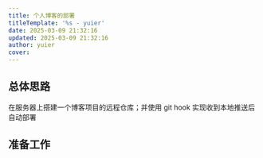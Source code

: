 ```yaml
---
title: 个人博客的部署
titleTemplate: '%s - yuier'
date: 2025-03-09 21:32:16
updated: 2025-03-09 21:32:16
author: yuier
cover: 
---
```


## 总体思路

在服务器上搭建一个博客项目的远程仓库；并使用 git hook 实现收到本地推送后自动部署

## 准备工作

